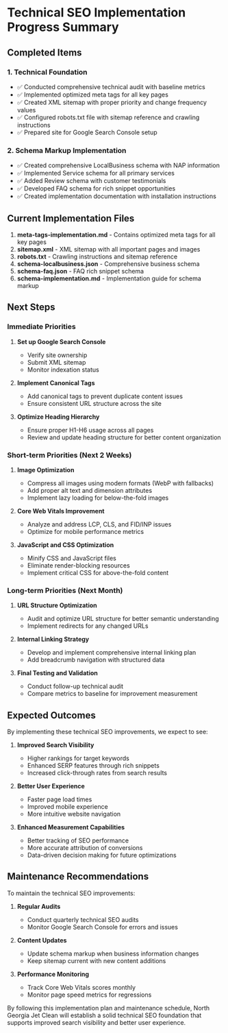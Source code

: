 # Technical SEO Implementation Progress Summary

## Completed Items

### 1. Technical Foundation
- ✅ Conducted comprehensive technical audit with baseline metrics
- ✅ Implemented optimized meta tags for all key pages
- ✅ Created XML sitemap with proper priority and change frequency values
- ✅ Configured robots.txt file with sitemap reference and crawling instructions
- ✅ Prepared site for Google Search Console setup

### 2. Schema Markup Implementation
- ✅ Created comprehensive LocalBusiness schema with NAP information
- ✅ Implemented Service schema for all primary services
- ✅ Added Review schema with customer testimonials
- ✅ Developed FAQ schema for rich snippet opportunities
- ✅ Created implementation documentation with installation instructions

## Current Implementation Files

1. **meta-tags-implementation.md** - Contains optimized meta tags for all key pages
2. **sitemap.xml** - XML sitemap with all important pages and images
3. **robots.txt** - Crawling instructions and sitemap reference
4. **schema-localbusiness.json** - Comprehensive business schema
5. **schema-faq.json** - FAQ rich snippet schema
6. **schema-implementation.md** - Implementation guide for schema markup

## Next Steps

### Immediate Priorities
1. **Set up Google Search Console**
   - Verify site ownership
   - Submit XML sitemap
   - Monitor indexation status

2. **Implement Canonical Tags**
   - Add canonical tags to prevent duplicate content issues
   - Ensure consistent URL structure across the site

3. **Optimize Heading Hierarchy**
   - Ensure proper H1-H6 usage across all pages
   - Review and update heading structure for better content organization

### Short-term Priorities (Next 2 Weeks)
1. **Image Optimization**
   - Compress all images using modern formats (WebP with fallbacks)
   - Add proper alt text and dimension attributes
   - Implement lazy loading for below-the-fold images

2. **Core Web Vitals Improvement**
   - Analyze and address LCP, CLS, and FID/INP issues
   - Optimize for mobile performance metrics

3. **JavaScript and CSS Optimization**
   - Minify CSS and JavaScript files
   - Eliminate render-blocking resources
   - Implement critical CSS for above-the-fold content

### Long-term Priorities (Next Month)
1. **URL Structure Optimization**
   - Audit and optimize URL structure for better semantic understanding
   - Implement redirects for any changed URLs

2. **Internal Linking Strategy**
   - Develop and implement comprehensive internal linking plan
   - Add breadcrumb navigation with structured data

3. **Final Testing and Validation**
   - Conduct follow-up technical audit
   - Compare metrics to baseline for improvement measurement

## Expected Outcomes

By implementing these technical SEO improvements, we expect to see:

1. **Improved Search Visibility**
   - Higher rankings for target keywords
   - Enhanced SERP features through rich snippets
   - Increased click-through rates from search results

2. **Better User Experience**
   - Faster page load times
   - Improved mobile experience
   - More intuitive website navigation

3. **Enhanced Measurement Capabilities**
   - Better tracking of SEO performance
   - More accurate attribution of conversions
   - Data-driven decision making for future optimizations

## Maintenance Recommendations

To maintain the technical SEO improvements:

1. **Regular Audits**
   - Conduct quarterly technical SEO audits
   - Monitor Google Search Console for errors and issues

2. **Content Updates**
   - Update schema markup when business information changes
   - Keep sitemap current with new content additions

3. **Performance Monitoring**
   - Track Core Web Vitals scores monthly
   - Monitor page speed metrics for regressions

By following this implementation plan and maintenance schedule, North Georgia Jet Clean will establish a solid technical SEO foundation that supports improved search visibility and better user experience. 